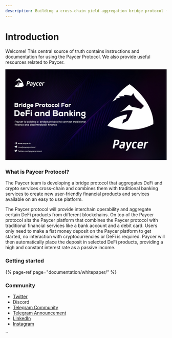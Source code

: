 ```yaml
---
description: Building a cross-chain yield aggregation bridge protocol for DeFi and banking
---
```


# Introduction

Welcome! This central source of truth contains instructions and documentation for using the Paycer Protocol. We also provide useful resources related to Paycer.

![](.gitbook/assets/paycer-1-2-.jpg)

### What is Paycer Protocol?

The Paycer team is developing a bridge protocol that aggregates DeFi and crypto services cross-chain and combines them with traditional banking services to create new user-friendly financial products and services available on an easy to use platform.  
  
The Paycer protocol will provide interchain operability and aggregate certain DeFi products from different blockchains. On top of the Paycer protocol sits the Paycer platform that combines the Paycer protocol with traditional financial services like a bank account and a debit card. Users only need to make a fiat money deposit on the Paycer platform to get started, no interaction with cryptocurrencies or DeFi is required. Paycer will then automatically place the deposit in selected DeFi products, providing a high and constant interest rate as a passive income.



### Getting started

{% page-ref page="documentation/whitepaper/" %}

### Community

* [Twitter](https://twitter.com/paycerprotocol)
* Discord
* [Telegram Community](https://t.me/paycerprotocol)
* [Telegram Announcement](https://t.me/paycerprotocolanno)
* [LinkedIn](https://www.linkedin.com/company/paycer/)
* [Instagram](https://www.instagram.com/paycer_protocol/)

\`\`

